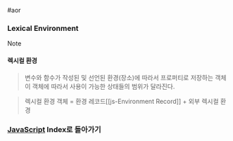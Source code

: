 #aor 
### Lexical Environment
>[!note]
>#### 렉시컬 환경
>
>>변수와 함수가 작성된 및 선언된 환경(장소)에 따라서 프로퍼티로 저장하는 객체
>>이 객체에 따라서 사용이 가능한 상태들의 범위가 달라진다.
>
>>렉시컬 환경 객체 = 환경 레코드[[js-Environment Record]] + 외부 렉시컬 환경

### [JavaScript](../../../Dev-Index/JavaScript.md) Index로 돌아가기